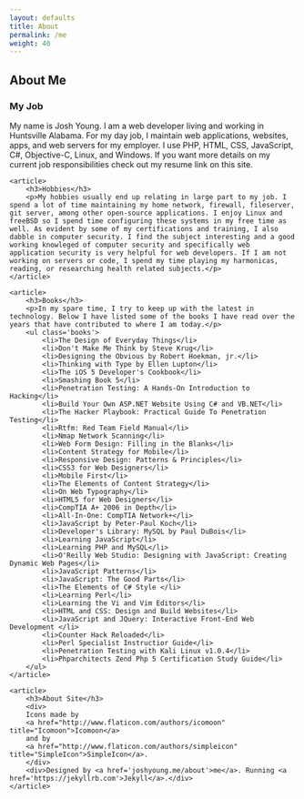 ```yaml
---
layout: defaults
title: About
permalink: /me
weight: 40
---
```


<section class='content'>
<h2>About Me</h2>
    <article>
        <h3>My Job</h3>
        <p>My name is Josh Young. I am a web developer living and working in Huntsville Alabama. For my day job,
        I maintain web applications, websites, apps, and web servers for my employer. I use PHP, HTML, CSS, JavaScript, C#, Objective-C, Linux, and Windows. If you want more details on my current job responsibilities check out my resume link on this site.</p>
    </article>

    <article>
        <h3>Hobbies</h3>
        <p>My hobbies usually end up relating in large part to my job. I spend a lot of time maintaining my home network, firewall, fileserver, git server, among other open-source applications. I enjoy Linux and freeBSD so I spend time configuring these systems in my free time as well. As evident by some of my certifications and training, I also dabble in computer security. I find the subject interesting and a good working knowleged of computer security and specifically web application security is very helpful for web developers. If I am not working on servers or code, I spend my time playing my harmonicas, reading, or researching health related subjects.</p>
    </article>

    <article>
        <h3>Books</h3>
        <p>In my spare time, I try to keep up with the latest in technology. Below I have listed some of the books I have read over the years that have contributed to where I am today.</p>
        <ul class='books'>
            <li>The Design of Everyday Things</li>
            <li>Don't Make Me Think by Steve Krug</li>
            <li>Designing the Obvious by Robert Hoekman, jr.</li>
            <li>Thinking with Type by Ellen Lupton</li>
            <li>The iOS 5 Developer's Cookbook</li>
            <li>Smashing Book 5</li>
            <li>Penetration Testing: A Hands-On Introduction to Hacking</li>
            <li>Build Your Own ASP.NET Website Using C# and VB.NET</li>
            <li>The Hacker Playbook: Practical Guide To Penetration Testing</li>
            <li>Rtfm: Red Team Field Manual</li>
            <li>Nmap Network Scanning</li>
            <li>Web Form Design: Filling in the Blanks</li>
            <li>Content Strategy for Mobile</li>
            <li>Responsive Design: Patterns & Principles</li>
            <li>CSS3 for Web Designers</li>
            <li>Mobile First</li>
            <li>The Elements of Content Strategy</li>
            <li>On Web Typography</li>
            <li>HTML5 for Web Designers</li>
            <li>CompTIA A+ 2006 in Depth</li>
            <li>All-In-One: CompTIA Network+</li>
            <li>JavaScript by Peter-Paul Koch</li>
            <li>Developer's Library: MySQL by Paul DuBois</li>
            <li>Learning JavaScript</li>
            <li>Learning PHP and MySQL</li>
            <li>O'Reilly Web Studio: Designing with JavaScript: Creating Dynamic Web Pages</li>
            <li>JavaScript Patterns</li>
            <li>JavaScript: The Good Parts</li>
            <li>The Elements of C# Style </li>
            <li>Learning Perl</li>
            <li>Learning the Vi and Vim Editors</li>
            <li>HTML and CSS: Design and Build Websites</li>
            <li>JavaScript and JQuery: Interactive Front-End Web Development </li>
            <li>Counter Hack Reloaded</li>
            <li>Perl Specialist Instructior Guide</li>
            <li>Penetration Testing with Kali Linux v1.0.4</li>
            <li>Phparchitects Zend Php 5 Certification Study Guide</li>
        </ul>
    </article>

    <article>
        <h3>About Site</h3>
        <div>
        Icons made by 
        <a href="http://www.flaticon.com/authors/icomoon" title="Icomoon">Icomoon</a> 
        and by
        <a href="http://www.flaticon.com/authors/simpleicon" title="SimpleIcon">SimpleIcon</a>.
        </div>
        <div>Designed by <a href='joshyoung.me/about'>me</a>. Running <a href='https://jekyllrb.com'>Jekyll</a>.</div>
    </article>

</section>
